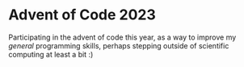 # Advent of Code 2023

Participating in the advent of code this year, as a way to improve my _general_ programming skills, perhaps stepping outside of scientific computing at least a bit :)
